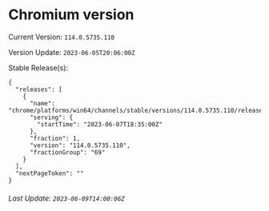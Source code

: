 # Chromium version

Current Version: `114.0.5735.110`

Version Update: `2023-06-05T20:06:00Z`

Stable Release(s):
```
{
  "releases": [
    {
      "name": "chrome/platforms/win64/channels/stable/versions/114.0.5735.110/releases/1686162900",
      "serving": {
        "startTime": "2023-06-07T18:35:00Z"
      },
      "fraction": 1,
      "version": "114.0.5735.110",
      "fractionGroup": "69"
    }
  ],
  "nextPageToken": ""
}
```

###### Last Update: `2023-06-09T14:00:06Z`
        